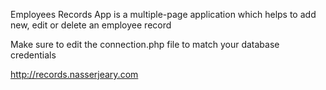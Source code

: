 Employees Records App is a multiple-page application which helps to add new, edit or delete an employee record

Make sure to edit the connection.php file to match your database credentials

http://records.nasserjeary.com
